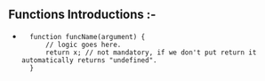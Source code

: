 ## Functions Introductions :-

- ```JS
    function funcName(argument) {
        // logic goes here.
        return x; // not mandatory, if we don't put return it automatically returns "undefined".
    }
```